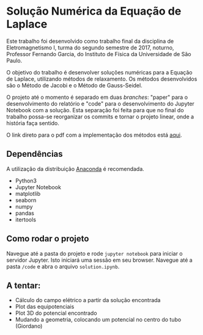 # Solução Numérica da Equação de Laplace
Este trabalho foi desenvolvido como trabalho final da disciplina de Eletromagnetismo I, turma do segundo semestre de 2017, noturno, Professor Fernando Garcia, do Instituto de Física da Universidade de São Paulo.

O objetivo do trabalho é desenvolver soluções numéricas para a Equação de Laplace, utilizando métodos de relaxamento. Os métodos desenvolvidos são o Método de Jacobi e o Método de Gauss-Seidel.

O projeto até o momento é separado em duas *branches*: "paper" para o desenvolvimento do relatório e "code" para o desenvolvimento do Jupyter Notebook com a solução. Esta separação foi feita para que no final do trabalho possa-se reorganizar os commits e tornar o projeto linear, onde a história faça sentido.

O link direto para o pdf com a implementação dos métodos está [aqui](https://github.com/marianajo/laplaces-equation/blob/code/code/LaplacesEquation.pdf).

## Dependências
A utilização da distribuição [Anaconda](https://www.continuum.io/downloads) é recomendada.

- Python3
- Jupyter Notebook
- matplotlib
- seaborn
- numpy
- pandas
- itertools

## Como rodar o projeto
Navegue até a pasta do projeto e rode `jupyter notebook` para iniciar o servidor Jupyter. Isto iniciará uma sessão em seu browser. Navegue até a pasta `/code` e abra o arquivo `solution.ipynb`.

## A tentar:

- Cálculo do campo elétrico a partir da solução encontrada
- Plot das equipotenciais
- Plot 3D do potencial encontrado
- Mudando a geometria, colocando um potencial no centro do tubo (Giordano)
